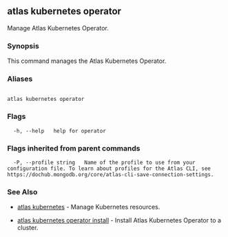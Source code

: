 ## atlas kubernetes operator

Manage Atlas Kubernetes Operator.


### Synopsis

This command manages the Atlas Kubernetes Operator.




### Aliases
```

atlas kubernetes operator
```



### Flags

```
  -h, --help   help for operator

```


### Flags inherited from parent commands

```
  -P, --profile string   Name of the profile to use from your configuration file. To learn about profiles for the Atlas CLI, see https://dochub.mongodb.org/core/atlas-cli-save-connection-settings.

```

### See Also


* [atlas kubernetes](atlas_kubernetes.md)	- Manage Kubernetes resources.

* [atlas kubernetes operator install](atlas_kubernetes_operator_install.md)	- Install Atlas Kubernetes Operator to a cluster.



